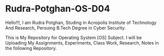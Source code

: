 # Rudra-Potghan-OS-D04

Hello!!!, I am Rudra Potghan, Studing in Acropolis Institute of Technology And Research, Persuing B.Tech Degree in Cyber Security.

This is My Repository for Operating System [OS] Subject. I will be Uploading My Assignments, Experiments, Class Work, Research, Notes in the following Repository.
